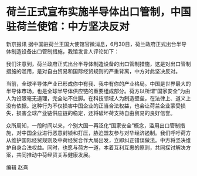 

# 荷兰正式宣布实施半导体出口管制，中国驻荷兰使馆：中方坚决反对

新京报讯 据中国驻荷兰王国大使馆官微消息，6月30日，荷兰政府正式出台半导体制造设备出口管制措施，我馆发言人评论如下：

我们注意到，荷兰政府正式出台半导体制造设备的出口管制措施，这是对出口管制措施的滥用，是对自由贸易和国际经贸规则的严重背离，中方对此坚决反对。

当前，全球半导体产业已形成你中有我、我中有你的产业格局。中国是世界最大的半导体市场，也是全球半导体供应链的重要组成部分。荷方以所谓“国家安全”为由人为设限毫无道理，完全站不住脚。在科技领域人为制造壁垒，在法律上、道义上没有依据。这种行为不仅损害中国企业的正当合法权益，也会让荷兰企业蒙受损失，损害全球产业链供应链的稳定，还将破坏荷支持自由贸易的良好信誉。

众所周知，一段时间以来，个别大国一再泛化“国家安全”概念，滥用出口管制措施，对中国企业进行恶意封锁和打压，胁迫盟友参与对华经济遏制。我们呼吁荷方从维护国际经贸规则及中荷经贸合作大局出发，立即纠正错误做法。中方将坚决维护自身合法权益。同时，也愿与荷方一道，本着互利互惠的原则，共同探讨解决方案，共同推动中荷经贸关系健康发展。

编辑 赵熹

